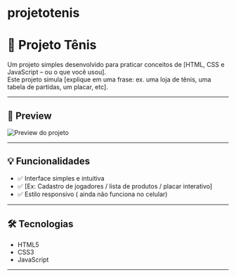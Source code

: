 # projetotenis

# 🎾 Projeto Tênis

Um projeto simples desenvolvido para praticar conceitos de [HTML, CSS e JavaScript – ou o que você usou].  
Este projeto simula [explique em uma frase: ex. uma loja de tênis, uma tabela de partidas, um placar, etc].

---

## 📸 Preview

![Preview do projeto](./screenshot.png) <!-- Substitua por seu caminho de imagem ou remova se não tiver -->

---

## 💡 Funcionalidades

- ✅ Interface simples e intuitiva  
- ✅ [Ex: Cadastro de jogadores / lista de produtos / placar interativo]  
- ✅ Estilo responsivo ( ainda não funciona no celular)

---

## 🛠️ Tecnologias

- HTML5  
- CSS3  
- JavaScript  

---
